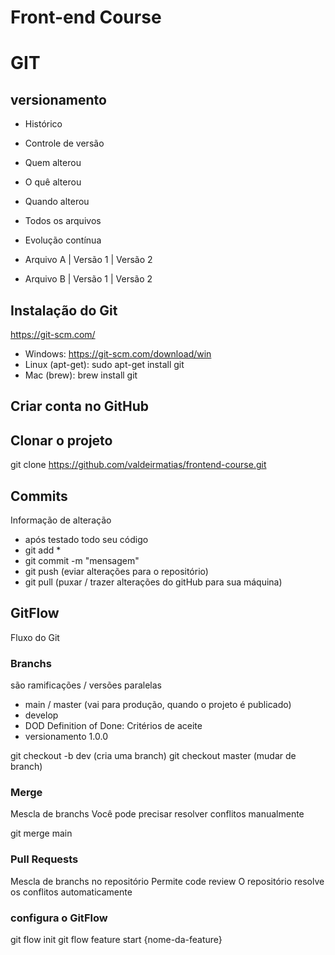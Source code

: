 # Front-end Course

# GIT
## versionamento
 - Histórico
 - Controle de versão
 - Quem alterou
 - O quê alterou
 - Quando alterou
 - Todos os arquivos
 - Evolução contínua

 - Arquivo A | Versão 1 | Versão 2
 - Arquivo B | Versão 1 | Versão 2

## Instalação do Git
 https://git-scm.com/
 - Windows: https://git-scm.com/download/win
 - Linux (apt-get): sudo apt-get install git
 - Mac (brew): brew install git

## Criar conta no GitHub

## Clonar o projeto
git clone https://github.com/valdeirmatias/frontend-course.git

## Commits
Informação de alteração
- após testado todo seu código
- git add *
- git commit -m "mensagem"
- git push (eviar alterações para o repositório)
- git pull (puxar / trazer alterações do gitHub para sua máquina)

## GitFlow
Fluxo do Git

### Branchs
são ramificações / versões paralelas

- main / master (vai para produção, quando o projeto é publicado)
- develop
- DOD Definition of Done: Critérios de aceite
- versionamento 1.0.0

git checkout -b dev (cria uma branch)
git checkout master (mudar de branch)

### Merge
Mescla de branchs
Você pode precisar resolver conflitos manualmente

git merge main

### Pull Requests
Mescla de branchs no repositório
Permite code review
O repositório resolve os conflitos automaticamente

### configura o GitFlow
git flow init 
git flow feature start {nome-da-feature}